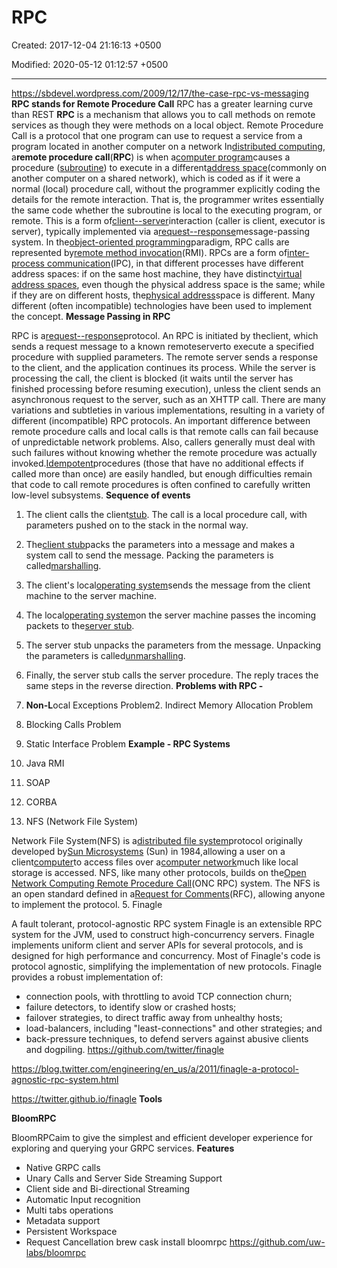# RPC

Created: 2017-12-04 21:16:13 +0500

Modified: 2020-05-12 01:12:57 +0500

---

<https://sbdevel.wordpress.com/2009/12/17/the-case-rpc-vs-messaging>
**RPC stands for Remote Procedure Call**
RPC has a greater learning curve than REST
**RPC** is a mechanism that allows you to call methods on remote services as though they were methods on a local object.
Remote Procedure Call is a protocol that one program can use to request a service from a program located in another computer on a network
In[distributed computing](https://en.wikipedia.org/wiki/Distributed_computing), a**remote procedure call**(**RPC**) is when a[computer program](https://en.wikipedia.org/wiki/Computer_program)causes a procedure ([subroutine](https://en.wikipedia.org/wiki/Subroutine)) to execute in a different[address space](https://en.wikipedia.org/wiki/Address_space)(commonly on another computer on a shared network), which is coded as if it were a normal (local) procedure call, without the programmer explicitly coding the details for the remote interaction. That is, the programmer writes essentially the same code whether the subroutine is local to the executing program, or remote. This is a form of[client--server](https://en.wikipedia.org/wiki/Client%E2%80%93server_model)interaction (caller is client, executor is server), typically implemented via a[request--response](https://en.wikipedia.org/wiki/Request%E2%80%93response)message-passing system. In the[object-oriented programming](https://en.wikipedia.org/wiki/Object-oriented_programming)paradigm, RPC calls are represented by[remote method invocation](https://en.wikipedia.org/wiki/Remote_method_invocation)(RMI).
RPCs are a form of[inter-process communication](https://en.wikipedia.org/wiki/Inter-process_communication)(IPC), in that different processes have different address spaces: if on the same host machine, they have distinct[virtual address spaces](https://en.wikipedia.org/wiki/Virtual_address_space), even though the physical address space is the same; while if they are on different hosts, the[physical address](https://en.wikipedia.org/wiki/Physical_address)space is different. Many different (often incompatible) technologies have been used to implement the concept.
**Message Passing in RPC**

RPC is a[request--response](https://en.wikipedia.org/wiki/Request%E2%80%93response)protocol. An RPC is initiated by theclient, which sends a request message to a known remoteserverto execute a specified procedure with supplied parameters. The remote server sends a response to the client, and the application continues its process. While the server is processing the call, the client is blocked (it waits until the server has finished processing before resuming execution), unless the client sends an asynchronous request to the server, such as an XHTTP call. There are many variations and subtleties in various implementations, resulting in a variety of different (incompatible) RPC protocols.
An important difference between remote procedure calls and local calls is that remote calls can fail because of unpredictable network problems. Also, callers generally must deal with such failures without knowing whether the remote procedure was actually invoked.[Idempotent](https://en.wikipedia.org/wiki/Idempotent)procedures (those that have no additional effects if called more than once) are easily handled, but enough difficulties remain that code to call remote procedures is often confined to carefully written low-level subsystems.
**Sequence of events**

1.  The client calls the client[stub](https://en.wikipedia.org/wiki/Stub_(distributed_computing)). The call is a local procedure call, with parameters pushed on to the stack in the normal way.

2.  The[client stub](https://en.wikipedia.org/wiki/Class_stub)packs the parameters into a message and makes a system call to send the message. Packing the parameters is called[marshalling](https://en.wikipedia.org/wiki/Marshalling_(computer_science)).

3.  The client's local[operating system](https://en.wikipedia.org/wiki/Operating_system)sends the message from the client machine to the server machine.

4.  The local[operating system](https://en.wikipedia.org/wiki/Operating_system)on the server machine passes the incoming packets to the[server stub](https://en.wikipedia.org/wiki/Class_skeleton).

5.  The server stub unpacks the parameters from the message. Unpacking the parameters is called[unmarshalling](https://en.wikipedia.org/wiki/Unmarshalling).

6.  Finally, the server stub calls the server procedure. The reply traces the same steps in the reverse direction.
**Problems with RPC -**

1.  **Non-L**ocal Exceptions Problem2.  Indirect Memory Allocation Problem

3.  Blocking Calls Problem

4.  Static Interface Problem
**Example - RPC Systems**

1.  Java RMI

2.  SOAP

3.  CORBA

4.  NFS (Network File System)

Network File System(NFS) is a[distributed file system](https://en.wikipedia.org/wiki/Distributed_file_system)protocol originally developed by[Sun Microsystems](https://en.wikipedia.org/wiki/Sun_Microsystems) (Sun) in 1984,allowing a user on a client[computer](https://en.wikipedia.org/wiki/Computer)to access files over a[computer network](https://en.wikipedia.org/wiki/Computer_network)much like local storage is accessed. NFS, like many other protocols, builds on the[Open Network Computing Remote Procedure Call](https://en.wikipedia.org/wiki/Open_Network_Computing_Remote_Procedure_Call)(ONC RPC) system. The NFS is an open standard defined in a[Request for Comments](https://en.wikipedia.org/wiki/Request_for_Comments)(RFC), allowing anyone to implement the protocol.
5.  Finagle

A fault tolerant, protocol-agnostic RPC system
Finagle is an extensible RPC system for the JVM, used to construct high-concurrency servers. Finagle implements uniform client and server APIs for several protocols, and is designed for high performance and concurrency. Most of Finagle's code is protocol agnostic, simplifying the implementation of new protocols.
Finagle provides a robust implementation of:
-   connection pools, with throttling to avoid TCP connection churn;
-   failure detectors, to identify slow or crashed hosts;
-   failover strategies, to direct traffic away from unhealthy hosts;
-   load-balancers, including "least-connections" and other strategies; and
-   back-pressure techniques, to defend servers against abusive clients and dogpiling.
<https://github.com/twitter/finagle>

<https://blog.twitter.com/engineering/en_us/a/2011/finagle-a-protocol-agnostic-rpc-system.html>

<https://twitter.github.io/finagle>
**Tools**

**BloomRPC**

BloomRPCaim to give the simplest and efficient developer experience for exploring and querying your GRPC services.
**Features**
-   Native GRPC calls
-   Unary Calls and Server Side Streaming Support
-   Client side and Bi-directional Streaming
-   Automatic Input recognition
-   Multi tabs operations
-   Metadata support
-   Persistent Workspace
-   Request Cancellation
brew cask install bloomrpc
<https://github.com/uw-labs/bloomrpc>
